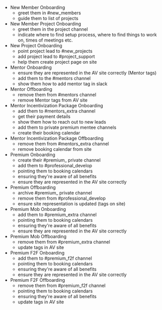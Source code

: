 * New Member Onboarding
  - greet them in #new_members
  - guide them to list of projects
* New Member Project Onboarding
  - greet them in the project channel
  - indicate where to find setup process, where to find things to work on, times of meetings etc.
* New Project Onboarding
  - point project lead to #new_projects  
  - add project lead to #project_support
  - help them create project page on site
* Mentor Onboarding
  - ensure they are represented in the AV site correctly (Mentor tags)
  - add them to the #mentors channel
  - show them how to add mentor tag in slack
* Mentor Offboarding
  - remove them from #mentors channel
  - remove Mentor tags from AV site
* Mentor Incentivization Package Onboarding
  - add them to #mentors_extra channel
  - get their payment details
  - show them how to reach out to new leads
  - add them to private premium mentee channels
  - create their booking calendar
* Mentor Incentivization Package Offboarding
  - remove them from #mentors_extra channel
  - remove booking calendar from site
* Premium Onboarding
  - create their #premium_<name> private channel
  - add them to #professional_develop
  - pointing them to booking calendars
  - ensuring they're aware of all benefits
  - ensure they are represented in the AV site correctly
* Premium Offboarding
  - archive #premium_<name> private channel
  - remove them from #professional_develop
  - ensure site representation is updated (tags on site)
* Premium Mob Onboarding
  - add them to #premium_extra channel
  - pointing them to booking calendars
  - ensuring they're aware of all benefits
  - ensure they are represented in the AV site correctly
* Premium Mob Offboarding
  - remove them from #premium_extra channel
  - update tags in AV site
* Premium F2F Onboarding
  - add them to #premium_f2f channel
  - pointing them to booking calendars
  - ensuring they're aware of all benefits
  - ensure they are represented in the AV site correctly
* Premium F2F Offboarding
  - remove them from #premium_f2f channel
  - pointing them to booking calendars
  - ensuring they're aware of all benefits
  - update tags in AV site
